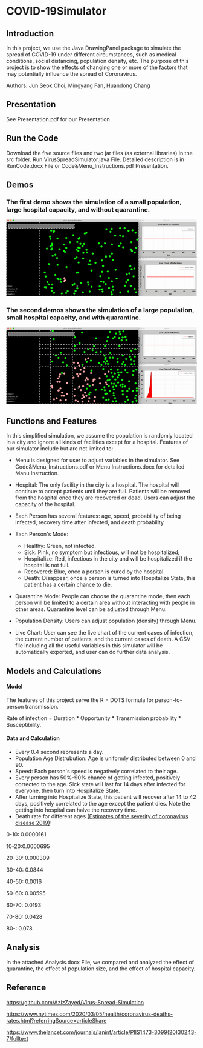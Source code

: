 # COVID-19Simulator
## Introduction
In this project, we use the Java DrawingPanel package to simulate the spread of COVID-19 under different circumstances, such as medical conditions, social distancing, population density, etc. The purpose of this project is to show the effects of changing one or more of the factors that may potentially influence the spread of Coronavirus.

Authors: Jun Seok Choi, Mingyang Fan, Huandong Chang

## Presentation
See Presentation.pdf for our Presentation

## Run the Code
Download the five source files and two jar files (as external libraries) in the src folder. Run VirusSpreadSimulator.java File. Detailed description is in RunCode.docx File or Code&Menu_Instructions.pdf Presentation.  

## Demos

### The first demo shows the simulation of a small population, large hospital capacity, and without quarantine.
![](Demos/Demo1.gif)




### The second demos shows the simulation of a large population, small hospital capacity, and with quarantine.
![](Demos/Demo2.gif)



## Functions and Features
In this simplified simulation, we assume the population is randomly located in a city and ignore all kinds of facilities except for a hospital. Features of our simulator include but are not limited to:

- Menu is designed for user to adjust variables in the simulator. See Code&Menu_Instructions.pdf or Menu Instructions.docx for detailed Manu Instruction.

- Hospital: The only facility in the city is a hospital. The hospital will continue to accept patients until they are full. Patients will be removed from the hospital once they are recovered or dead. Users can adjust the capacity of the hospital.

- Each Person has several features: age, speed, probability of being infected, recovery time after infected, and death probability.

- Each Person's Mode:
  - Healthy: Green, not infected.
  - Sick: Pink, no symptom but infectious, will not be hospitalized; 
  - Hospitalize: Red, infectious in the city and will be hospitalized if the hospital is not full.
  - Recovered: Blue, once a person is cured by the hospital. 
  - Death: Disappear, once a person is turned into Hospitalize State, this patient has a certain chance to die. 
  
- Quarantine Mode: People can choose the quarantine mode, then each person will be limited to a certain area without interacting with people in other areas. Quarantine level can be adjusted through Menu.

- Population Density: Users can adjust population (density) through Menu.

- Live Chart: User can see the live chart of the current cases of infection, the current number of patients, and the current cases of death. A CSV file including all the useful variables in this simulator will be automatically exported, and user can do further data analysis.


## Models and Calculations

#### Model

The features of this project serve the R = DOTS formula for person-to-person transmission. 

Rate of infection = Duration * Opportunity * Transmission probability * Susceptibility.

#### Data and Calculation

- Every 0.4 second represents a day.
- Population Age Distrubution: Age is uniformly distributed between 0 and 90. 
- Speed: Each person's speed is negatively correlated to their age.
- Every person has 50%-90% chance of getting infected, positively corrected to the age. Sick state will last for 14 days after infected for everyone, then turn into Hospitalize State.
- After turning into Hospitalize State, this patient will recover after 14 to 42 days, positively correlated to the age except the patient dies. Note the getting into hospital can halve the recovery time.
- Death rate for different ages
[(Estimates of the severity of coronavirus disease 2019)](https://www.thelancet.com/journals/laninf/article/PIIS1473-3099(20)30243-7/fulltext):

0-10: 0.0000161

10-20:0.0000695

20-30: 0.000309

30-40: 0.0844

40-50: 0.0016

50-60: 0.00595

60-70: 0.0193

70-80: 0.0428

80-: 0.078

## Analysis
In the attached Analysis.docx File, we compared and analyzed the effect of quarantine, the effect of population size, and the effect of hospital capacity.


## Reference
https://github.com/AzizZayed/Virus-Spread-Simulation

https://www.nytimes.com/2020/03/05/health/coronavirus-deaths-rates.html?referringSource=articleShare

https://www.thelancet.com/journals/laninf/article/PIIS1473-3099(20)30243-7/fulltext
